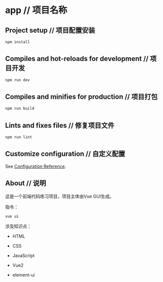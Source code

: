 # app // 项目名称

## Project setup // 项目配置安装

```bash
npm install
```

## Compiles and hot-reloads for development // 项目开发

```bash
npm run dev
```

## Compiles and minifies for production // 项目打包

```bash
npm run build
```

## Lints and fixes files // 修复项目文件

```bash
npm run lint
```

## Customize configuration // 自定义配置

See [Configuration Reference](https://cli.vuejs.org/config/).

## About // 说明

这是一个前端代码练习项目，项目主体由Vue GUI生成。

指令：

```bash
vue ui
```

涉及知识点：

* HTML

* CSS
* JavaScript

* Vue2
* element-ui

